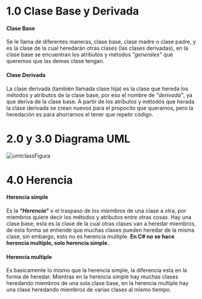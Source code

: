 # 1.0 Clase Base y Derivada
#### Clase Base
Se le llama de diferentes maneras, clase base, clase madre o clase padre, y es la clase de la cual heredarán otras clases (las clases derivadas), en la clase base se encuentran los atributos y métodos _"generales"_ que queremos que las demas clase tengan.

#### Clase Derivada
La clase derivada (también llamada clase hija) es la clase que hereda los métodos y atributos de la clase base, por eso el nombre de _"derivada"_, ya que deriva de la clase base. A partir de los atributos y métodos que herada la clase derivada se crean nuevos para el propocito que queramos, pero la heredación es para ahorrarnos el tener que repetir código.

 # 2.0 y 3.0 Diagrama UML
 ![umlclassFigura](https://user-images.githubusercontent.com/47732464/55600053-585b1180-570f-11e9-8f24-5e1cfb47ef6d.JPG)

# 4.0 Herencia
#### Herencia simple
Es la _**"Herencia"**_ o el traspaso de los _miembros_ de una clase a otra, por miembros quiere decir los métodos y atributos entre otras cosas. Hay una clase base, esta es la clase de la cual otras clases van a heredar miembros, de esta forma se entiende que muchas clases pueden heredar de la misma clase, sin embargo, esto no es herencia multiple. **En C# no se hace herencia multiple, solo herencia simple.**

#### Herencia multiple
Es basicamente lo mismo que la herencia simple, la diferencia esta en la forma de heredar. Mientras en la herencia simple hay muchas clases heredando miembros de una sola clase base, en la herencia multiple hay una clase heredando miembros de varias clases al mismo tiempo.
